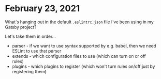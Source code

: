 # February 23, 2021

What's hanging out in the default `.eslintrc.json` file I've been using in my Gatsby project?

Let's take them in order...

- parser - if we want to use syntax supported by e.g. babel, then we need ESLint to use that parser
- extends - which configuration files to use (which can turn on or off rules)
- plugins - which plugins to register (which won't turn rules on/off just by registering them)
